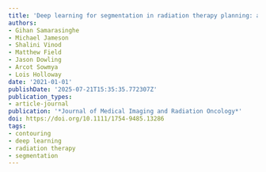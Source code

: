 ```yaml
---
title: 'Deep learning for segmentation in radiation therapy planning: a review'
authors:
- Gihan Samarasinghe
- Michael Jameson
- Shalini Vinod
- Matthew Field
- Jason Dowling
- Arcot Sowmya
- Lois Holloway
date: '2021-01-01'
publishDate: '2025-07-21T15:35:35.772307Z'
publication_types:
- article-journal
publication: '*Journal of Medical Imaging and Radiation Oncology*'
doi: https://doi.org/10.1111/1754-9485.13286
tags:
- contouring
- deep learning
- radiation therapy
- segmentation
---
```


